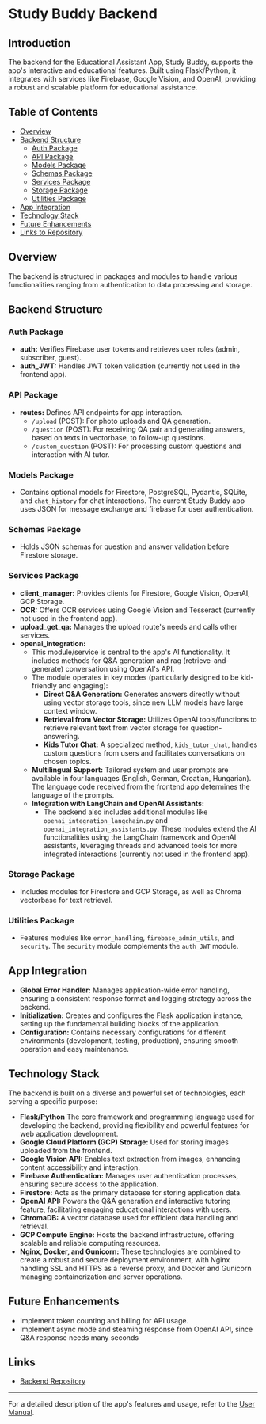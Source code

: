 # Study Buddy Backend

## Introduction
The backend for the Educational Assistant App, Study Buddy, supports the app's interactive and educational features. Built using Flask/Python, it integrates with services like Firebase, Google Vision, and OpenAI, providing a robust and scalable platform for educational assistance. 

## Table of Contents
- [Overview](#overview)
- [Backend Structure](#backend-structure)
  - [Auth Package](#auth-package)
  - [API Package](#api-package)
  - [Models Package](#models-package)
  - [Schemas Package](#schemas-package)
  - [Services Package](#services-package)
  - [Storage Package](#storage-package)
  - [Utilities Package](#utilities-package)
- [App Integration](#app-integration)
- [Technology Stack](#technology-stack)
- [Future Enhancements](#future-enhancements)
- [Links to Repository](#links)

## Overview
The backend is structured in packages and modules to handle various functionalities ranging from authentication to data processing and storage.

## Backend Structure
### Auth Package
- **auth:** Verifies Firebase user tokens and retrieves user roles (admin, subscriber, guest).
- **auth_JWT:** Handles JWT token validation (currently not used in the frontend app).

### API Package
- **routes:** Defines API endpoints for app interaction.
  - `/upload` (POST): For photo uploads and QA generation.
  - `/question` (POST): For receiving QA pair and generating answers, based on texts in vectorbase, to follow-up questions.
  - `/custom_question` (POST): For processing custom questions and interaction with AI tutor.

### Models Package
- Contains optional models for Firestore, PostgreSQL, Pydantic, SQLite, and `chat_history` for chat interactions. The current Study Buddy app uses JSON for message exchange and firebase for user authentication.

### Schemas Package
- Holds JSON schemas for question and answer validation before Firestore storage.

### Services Package
- **client_manager:** Provides clients for Firestore, Google Vision, OpenAI, GCP Storage.
- **OCR:** Offers OCR services using Google Vision and Tesseract (currently not used in the frontend app).
- **upload_get_qa:** Manages the upload route's needs and calls other services.
- **openai_integration:** 
  - This module/service is central to the app's AI functionality. It includes methods for Q&A generation and rag (retrieve-and-generate) conversation using OpenAI's API. 
  - The module operates in key modes (particularly designed to be kid-friendly and engaging):
    - **Direct Q&A Generation:** Generates answers directly without using vector storage tools, since new LLM  models have large context window.
    - **Retrieval from Vector Storage:** Utilizes OpenAI tools/functions to retrieve relevant text from vector storage for question-answering.
    - **Kids Tutor Chat:** A specialized method, `kids_tutor_chat`, handles custom questions from users and facilitates conversations on chosen topics. 
  - **Multilingual Support:** Tailored system and user prompts are available in four languages (English, German, Croatian, Hungarian). The language code received from the frontend app determines the language of the prompts.
  - **Integration with LangChain and OpenAI Assistants:** 
    - The backend also includes additional modules like `openai_integration_langchain.py` and `openai_integration_assistants.py`. These modules extend the AI functionalities using the LangChain framework and OpenAI assistants, leveraging threads and advanced tools for more integrated interactions (currently not used in the frontend app).

### Storage Package
- Includes modules for Firestore and GCP Storage, as well as Chroma vectorbase for text retrieval.

### Utilities Package
- Features modules like `error_handling`, `firebase_admin_utils`, and `security`. The `security` module complements the `auth_JWT` module.

## App Integration
- **Global Error Handler:** Manages application-wide error handling, ensuring a consistent response format and logging strategy across the backend.
- **Initialization:** Creates and configures the Flask application instance, setting up the fundamental building blocks of the application.
- **Configuration:** Contains necessary configurations for different environments (development, testing, production), ensuring smooth operation and easy maintenance.

## Technology Stack
The backend is built on a diverse and powerful set of technologies, each serving a specific purpose:
- **Flask/Python** The core framework and programming language used for developing the backend, providing flexibility and powerful features for web application development.
- **Google Cloud Platform (GCP) Storage:** Used for storing images uploaded from the frontend.
- **Google Vision API:** Enables text extraction from images, enhancing content accessibility and interaction.
- **Firebase Authentication:** Manages user authentication processes, ensuring secure access to the application.
- **Firestore:** Acts as the primary database for storing application data.
- **OpenAI API:** Powers the Q&A generation and interactive tutoring feature, facilitating engaging educational interactions with users.
- **ChromaDB:** A vector database used for efficient data handling and retrieval.
- **GCP Compute Engine:** Hosts the backend infrastructure, offering scalable and reliable computing resources.
- **Nginx, Docker, and Gunicorn:** These technologies are combined to create a robust and secure deployment environment, with Nginx handling SSL and HTTPS as a reverse proxy, and Docker and Gunicorn managing containerization and server operations.


## Future Enhancements
- Implement token counting and billing for API usage.
- Implement async mode and steaming response from OpenAI API, since Q&A response needs many seconds

## Links
- [Backend Repository](https://github.com/mklobucaric/studybuddy-backend)

---
For a detailed description of the app's features and usage, refer to the [User Manual](https://github.com/mklobucaric/studybuddy/blob/master/UserManual.md).
